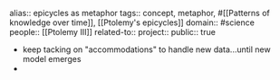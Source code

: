 alias:: epicycles as metaphor
tags:: concept, metaphor, #[[Patterns of knowledge over time]], [[Ptolemy's epicycles]] 
domain:: #science  
people:: [[Ptolemy III]] 
related-to::
project::
public:: true
- keep tacking on "accommodations" to handle new data...until new model emerges
-